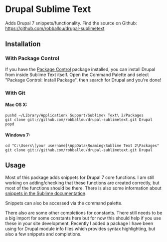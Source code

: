 # Drupal Sublime Text

Adds Drupal 7 snippets/functionality. Find the source on Github: https://github.com/robballou/drupal-sublimetext

## Installation

### With Package Control

If you have the [Package Control][package_control] package installed, you can install Drupal from inside Sublime Text itself. Open the Command Palette and select "Package Control: Install Package", then search for Drupal and you're done!

### With Git

#### Mac OS X:

	pushd ~/Library/Application\ Support/Sublime\ Text\ 2/Packages
    git clone git://github.com/robballou/drupal-sublimetext.git Drupal
    popd

#### Windows 7:

	cd "C:\Users\[your username]\AppData\Roaming\Sublime Text 2\Packages"
	git clone git://github.com/robballou/drupal-sublimetext.git Drupal

## Usage

Most of this package adds snippets for Drupal 7 core functions. I am still working on adding/checking that these functions are created correctly, but most of the functions should be there. There is also some information about [snippets in the Sublime documentation](http://docs.sublimetext.info/en/latest/extensibility/snippets.html).

Snippets can also be accessed via the command palette.

There also are some other completions for constants. There still needs to be a big import for some constants here but for now this should help if you use these in your site development. Recently I added a package I have been using for Drupal module info files which provides syntax highlighting, but also a few snippets and completions.

[package_control]: http://wbond.net/sublime_packages/package_control
